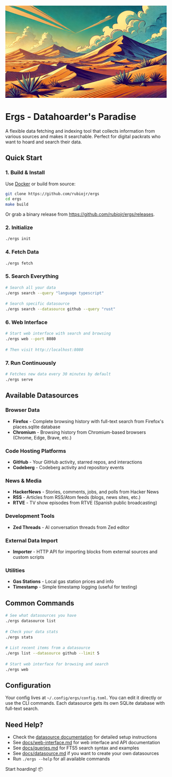 ![](/ergs.png)

# Ergs - Datahoarder's Paradise

A flexible data fetching and indexing tool that collects information from various sources and makes it searchable. Perfect for digital packrats who want to hoard and search their data.

## Quick Start

### 1. Build & Install

Use [Docker](/docker/DOCKER.md) or build from source:

```bash
git clone https://github.com/rubiojr/ergs
cd ergs
make build
```

Or grab a binary release from https://github.com/rubiojr/ergs/releases.

### 2. Initialize
```bash
./ergs init
```

### 4. Fetch Data
```bash
./ergs fetch
```

### 5. Search Everything
```bash
# Search all your data
./ergs search --query "language typescript"

# Search specific datasource
./ergs search --datasource github --query "rust"
```

### 6. Web Interface
```bash
# Start web interface with search and browsing
./ergs web --port 8080

# Then visit http://localhost:8080
```

### 7. Run Continuously
```bash
# Fetches new data every 30 minutes by default
./ergs serve
```

## Available Datasources

### Browser Data
- **Firefox** - Complete browsing history with full-text search from Firefox's places.sqlite database
- **Chromium** - Browsing history from Chromium-based browsers (Chrome, Edge, Brave, etc.)

### Code Hosting Platforms
- **GitHub** - Your GitHub activity, starred repos, and interactions
- **Codeberg** - Codeberg activity and repository events

### News & Media
- **HackerNews** - Stories, comments, jobs, and polls from Hacker News
- **RSS** - Articles from RSS/Atom feeds (blogs, news sites, etc.)
- **RTVE** - TV show episodes from RTVE (Spanish public broadcasting)

### Development Tools
- **Zed Threads** - AI conversation threads from Zed editor

### External Data Import
- **Importer** - HTTP API for importing blocks from external sources and custom scripts

### Utilities
- **Gas Stations** - Local gas station prices and info
- **Timestamp** - Simple timestamp logging (useful for testing)

## Common Commands

```bash
# See what datasources you have
./ergs datasource list

# Check your data stats
./ergs stats

# List recent items from a datasource
./ergs list --datasource github --limit 5

# Start web interface for browsing and search
./ergs web
```

## Configuration

Your config lives at `~/.config/ergs/config.toml`. You can edit it directly or use the CLI commands. Each datasource gets its own SQLite database with full-text search.

## Need Help?

- Check the [datasource documentation](docs/datasources/) for detailed setup instructions
- See [docs/web-interface.md](docs/web-interface.md) for web interface and API documentation
- See [docs/queries.md](docs/queries.md) for FTS5 search syntax and examples
- See [docs/datasource.md](docs/datasource.md) if you want to create your own datasources
- Run `./ergs --help` for all available commands

Start hoarding! 📦
